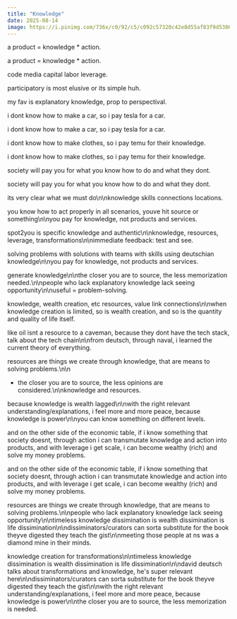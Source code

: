 ```yaml
---
title: "Knowledge"
date: 2025-08-14
image: https://i.pinimg.com/736x/c0/92/c5/c092c57320c42e8d55af83f9d5306314.jpg
---
```


a product = knowledge * action.

a product = knowledge * action.

code media capital labor leverage.

participatory is most elusive or its simple huh.

my fav is explanatory knowledge, prop to perspectival.

i dont know how to make a car, so i pay tesla for a car.

i dont know how to make a car, so i pay tesla for a car.

i dont know how to make clothes, so i pay temu for their knowledge.

i dont know how to make clothes, so i pay temu for their knowledge.

society will pay you for what you know how to do and what they dont.

society will pay you for what you know how to do and what they dont.

its very clear what we must do\n\nknowledge skills connections locations.

you know how to act properly in all scenarios, youve hit source or something\n\nyou pay for knowledge, not products and services.

spot2you is specific knowledge and authentic\n\nknowledge, resources, leverage, transformations\n\nimmediate feedback: test and see.

solving problems with solutions with teams with skills using deutschian knowledge\n\nyou pay for knowledge, not products and services.

generate knowledge\n\nthe closer you are to source, the less memorization needed.\n\npeople who lack explanatory knowledge lack seeing opportunity\n\nuseful = problem-solving.

knowledge, wealth creation, etc resources, value link connections\n\nwhen knowledge creation is limited, so is wealth creation, and so is the quantity and quality of life itself.

like oil isnt a resource to a caveman, because they dont have the tech stack, talk about the tech chain\n\nfrom deutsch, through naval, i learned the current theory of everything.

resources are things we create through knowledge, that are means to solving problems.\n\n

+ the closer you are to source, the less opinions are considered.\n\nknowledge and resources.

because knowledge is wealth lagged\n\nwith the right relevant understanding/explanations, i feel more and more peace, because knowledge is power\n\nyou can know something on different levels.

and on the other side of the economic table, if i know something that society doesnt, through action i can transmutate knowledge and action into products, and with leverage i get scale, i can become wealthy (rich) and solve my money problems.

and on the other side of the economic table, if i know something that society doesnt, through action i can transmutate knowledge and action into products, and with leverage i get scale, i can become wealthy (rich) and solve my money problems.

resources are things we create through knowledge, that are means to solving problems.\n\npeople who lack explanatory knowledge lack seeing opportunity\n\ntimeless knowledge dissimination is wealth dissimination is life dissimination\n\ndissiminators/curators can sorta substitute for the book theyve digested they teach the gist\n\nmeeting those people at ns was a diamond mine in their minds.

knowledge creation for transformations\n\ntimeless knowledge dissimination is wealth dissimination is life dissimination\n\ndavid deutsch talks about transformations and knowledge, he's super relevant here\n\ndissiminators/curators can sorta substitute for the book theyve digested they teach the gist\n\nwith the right relevant understanding/explanations, i feel more and more peace, because knowledge is power\n\nthe closer you are to source, the less memorization is needed.
